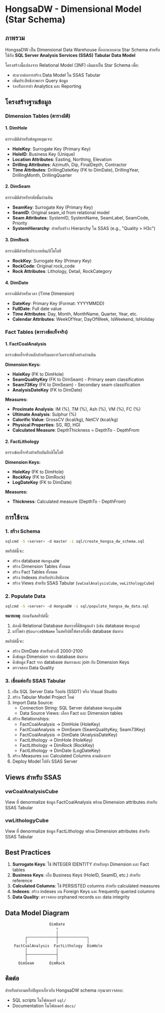 # HongsaDW - Dimensional Model (Star Schema)

## ภาพรวม

HongsaDW เป็น Dimensional Data Warehouse ที่ออกแบบตาม Star Schema สำหรับใช้กับ **SQL Server Analysis Services (SSAS) Tabular Data Model**

โครงสร้างนี้แปลงจาก Relational Model (3NF) เดิมมาเป็น Star Schema เพื่อ:
- สะดวกต่อการสร้าง Data Model ใน SSAS Tabular
- เพิ่มประสิทธิภาพการ Query ข้อมูล
- รองรับการทำ Analytics และ Reporting

## โครงสร้างฐานข้อมูล

### Dimension Tables (ตารางมิติ)

#### 1. DimHole
ตารางมิติสำหรับข้อมูลหลุมเจาะ
- **HoleKey**: Surrogate Key (Primary Key)
- **HoleID**: Business Key (Unique)
- **Location Attributes**: Easting, Northing, Elevation
- **Drilling Attributes**: Azimuth, Dip, FinalDepth, Contractor
- **Time Attributes**: DrillingDateKey (FK to DimDate), DrillingYear, DrillingMonth, DrillingQuarter

#### 2. DimSeam
ตารางมิติสำหรับรหัสชั้นถ่านหิน
- **SeamKey**: Surrogate Key (Primary Key)
- **SeamID**: Original seam_id from relational model
- **Seam Attributes**: SystemID, SystemName, SeamLabel, SeamCode, Priority
- **SystemHierarchy**: สำหรับสร้าง Hierarchy ใน SSAS (e.g., "Quality > H3c")

#### 3. DimRock
ตารางมิติสำหรับประเภทหิน/ลิโธโลยี
- **RockKey**: Surrogate Key (Primary Key)
- **RockCode**: Original rock_code
- **Rock Attributes**: Lithology, Detail, RockCategory

#### 4. DimDate
ตารางมิติสำหรับเวลา (Time Dimension)
- **DateKey**: Primary Key (Format: YYYYMMDD)
- **FullDate**: Full date value
- **Time Attributes**: Day, Month, MonthName, Quarter, Year, etc.
- **Calendar Attributes**: WeekOfYear, DayOfWeek, IsWeekend, IsHoliday

### Fact Tables (ตารางข้อเท็จจริง)

#### 1. FactCoalAnalysis
ตารางข้อเท็จจริงหลักสำหรับผลการวิเคราะห์ตัวอย่างถ่านหิน

**Dimension Keys:**
- **HoleKey** (FK to DimHole)
- **SeamQualityKey** (FK to DimSeam) - Primary seam classification
- **Seam73Key** (FK to DimSeam) - Secondary seam classification
- **AnalysisDateKey** (FK to DimDate)

**Measures:**
- **Proximate Analysis**: IM (%), TM (%), Ash (%), VM (%), FC (%)
- **Ultimate Analysis**: Sulphur (%)
- **Calorific Value**: GrossCV (kcal/kg), NetCV (kcal/kg)
- **Physical Properties**: SG, RD, HGI
- **Calculated Measure**: DepthThickness = DepthTo - DepthFrom

#### 2. FactLithology
ตารางข้อเท็จจริงสำหรับบันทึกลิโธโลยี

**Dimension Keys:**
- **HoleKey** (FK to DimHole)
- **RockKey** (FK to DimRock)
- **LogDateKey** (FK to DimDate)

**Measures:**
- **Thickness**: Calculated measure (DepthTo - DepthFrom)

## การใช้งาน

### 1. สร้าง Schema

```bash
sqlcmd -S <server> -d master -i sql/create_hongsa_dw_schema.sql
```

สคริปต์นี้จะ:
- สร้าง database `HongsaDW`
- สร้าง Dimension Tables ทั้งหมด
- สร้าง Fact Tables ทั้งหมด
- สร้าง Indexes สำหรับประสิทธิภาพ
- สร้าง Views สำหรับ SSAS Tabular (`vwCoalAnalysisCube`, `vwLithologyCube`)

### 2. Populate Data

```bash
sqlcmd -S <server> -d HongsaDW -i sql/populate_hongsa_dw_data.sql
```

**หมายเหตุ**: ก่อนรันสคริปต์นี้:
1. ต้องมี Relational Database ต้นทางที่มีข้อมูลแล้ว (เช่น database `Hongsa`)
2. แก้ไขค่า `@SourceDbName` ในสคริปต์ให้ตรงกับชื่อ database ต้นทาง

สคริปต์นี้จะ:
- สร้าง DimDate สำหรับช่วงปี 2000-2100
- ดึงข้อมูล Dimension จาก database ต้นทาง
- ดึงข้อมูล Fact จาก database ต้นทางและ join กับ Dimension Keys
- ตรวจสอบ Data Quality

### 3. เชื่อมต่อกับ SSAS Tabular

1. เปิด SQL Server Data Tools (SSDT) หรือ Visual Studio
2. สร้าง Tabular Model Project ใหม่
3. Import Data Source:
   - Connection String: SQL Server database `HongsaDW`
   - Data Source Views: เลือก Fact และ Dimension tables
4. สร้าง Relationships:
   - FactCoalAnalysis → DimHole (HoleKey)
   - FactCoalAnalysis → DimSeam (SeamQualityKey, Seam73Key)
   - FactCoalAnalysis → DimDate (AnalysisDateKey)
   - FactLithology → DimHole (HoleKey)
   - FactLithology → DimRock (RockKey)
   - FactLithology → DimDate (LogDateKey)
5. สร้าง Measures และ Calculated Columns ตามต้องการ
6. Deploy Model ไปยัง SSAS Server

## Views สำหรับ SSAS

### vwCoalAnalysisCube
View ที่ denormalize ข้อมูล FactCoalAnalysis พร้อม Dimension attributes สำหรับ SSAS Tabular

### vwLithologyCube
View ที่ denormalize ข้อมูล FactLithology พร้อม Dimension attributes สำหรับ SSAS Tabular

## Best Practices

1. **Surrogate Keys**: ใช้ INTEGER IDENTITY สำหรับทุก Dimension และ Fact tables
2. **Business Keys**: เก็บ Business Keys (HoleID, SeamID, etc.) สำหรับ reference
3. **Calculated Columns**: ใช้ PERSISTED columns สำหรับ calculated measures
4. **Indexes**: สร้าง indexes บน Foreign Keys และ frequently queried columns
5. **Data Quality**: ตรวจสอบ orphaned records และ data integrity

## Data Model Diagram

```
                    DimDate
                       ↑
                       │
         ┌─────────────┼─────────────┐
         │             │             │
    FactCoalAnalysis  FactLithology  DimHole
         │             │
         ├─────────────┤
         │             │
      DimSeam       DimRock
```

## ติดต่อ

สำหรับคำถามหรือปัญหาเกี่ยวกับ HongsaDW schema กรุณาตรวจสอบ:
- SQL scripts ในโฟลเดอร์ `sql/`
- Documentation ในโฟลเดอร์ `docs/`

